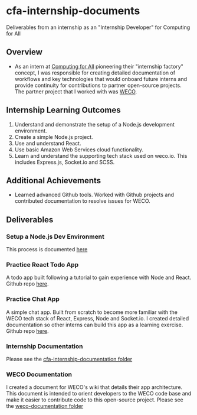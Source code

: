 # cfa-internship-documents
Deliverables from an internship as an "Internship Developer" for Computing for All

## Overview
- As an intern at [Computing for All](https://www.computingforall.org/) pioneering their "internship factory" concept, I was responsible for creating detailed documentation of workflows and key technologies that would onboard future interns and provide continuity for contributions to partner open-source projects.  The partner project that I worked with was [WECO](https://github.com/wecollective). 

## Internship Learning Outcomes
1. Understand and demonstrate the setup of a Node.js development environment.
2. Create a simple Node.js project.
3. Use and understand React.
4. Use basic Amazon Web Services cloud functionality.
5. Learn and understand the supporting tech stack used on weco.io. This includes Express.js, Socket.io and SCSS.

## Additional Achievements
- Learned advanced Github tools.  Worked with Github projects and contributed documentation to resolve issues for WECO.

## Deliverables
### Setup a Node.js Dev Environment
This process is documented [here](https://github.com/owleyeview/cfa-internship-documents/blob/main/documents/cfa-internship-documentation/setup-a-node-dev-environment.md)
### Practice React Todo App
A todo app built following a tutorial to gain experience with Node and React.
Github repo [here](https://github.com/owleyeview/practice-react-todos).
### Practice Chat App
A simple chat app. Built from scratch to become more familiar with the WECO tech stack of React, Express, Node and Socket.io.  I created detailed documentation so other interns can build this app as a learning exercise.
Github repo [here](https://github.com/owleyeview/practice-chat-app).
### Internship Documentation
Please see the [cfa-internship-documentation folder](https://github.com/owleyeview/cfa-internship-documents/tree/main/documents/cfa-internship-documentation)
### WECO Documentation
I created a document for WECO's wiki that details their app architecture.  This document is intended to orient developers to the WECO code base and make it easier to contribute code to this open-source project.
Please see the [weco-documentation folder](https://github.com/owleyeview/cfa-internship-documents/tree/main/documents/weco-documentation)
